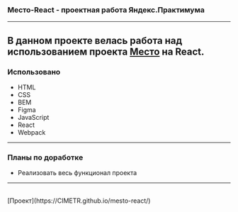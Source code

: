 ### Место-React - проектная работа Яндекс.Практимума
---
В данном проекте велась работа над использованием проекта [Место](https://cimetr.github.io/mesto/index.html) на React. 
---
### Использовано
* HTML
* CSS
* BEM
* Figma
* JavaScript
* React
* Webpack
---
### Планы по доработке
* Реализовать весь функционал проекта
---

<br />
[Проект](https://CIMETR.github.io/mesto-react/)